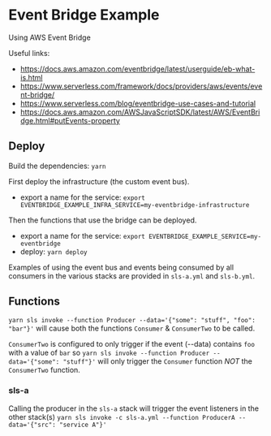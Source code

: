 # Event Bridge Example

Using AWS Event Bridge

Useful links:
- https://docs.aws.amazon.com/eventbridge/latest/userguide/eb-what-is.html
- https://www.serverless.com/framework/docs/providers/aws/events/event-bridge/
- https://www.serverless.com/blog/eventbridge-use-cases-and-tutorial
- https://docs.aws.amazon.com/AWSJavaScriptSDK/latest/AWS/EventBridge.html#putEvents-property

## Deploy

Build the dependencies: `yarn`

First deploy the infrastructure (the custom event bus).
- export a name for the service: `export EVENTBRIDGE_EXAMPLE_INFRA_SERVICE=my-eventbridge-infrastructure`

Then the functions that use the bridge can be deployed.
- export a name for the service: `export EVENTBRIDGE_EXAMPLE_SERVICE=my-eventbridge`
- deploy: `yarn deploy`

Examples of using the event bus and events being consumed by all consumers in the various stacks
are provided in `sls-a.yml` and `sls-b.yml`.

## Functions

`yarn sls invoke --function Producer --data='{"some": "stuff", "foo": "bar"}'`
will cause both the functions `Consumer` & `ConsumerTwo` to be called.

`ConsumerTwo` is configured to only trigger if the event (--data)
contains `foo` with a value of `bar` so
`yarn sls invoke --function Producer --data='{"some": "stuff"}'`
will only trigger the `Consumer` function _NOT_ the `ConsumerTwo` function.


### sls-a
Calling the producer in the `sls-a` stack will trigger the event listeners in the other stack(s)
`yarn sls invoke -c sls-a.yml --function ProducerA --data='{"src": "service A"}'`
